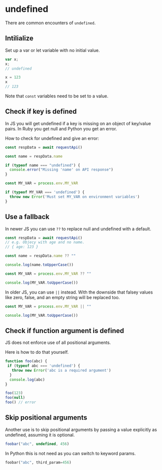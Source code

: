 # undefined

There are common encounters of `undefined`.

## Intilialize

Set up a var or let variable with no initial value.

```js
var x;
x;
// undefined 

x = 123
x
// 123
```

Note that `const` variables need to be set to a value.


## Check if key is defined

In JS you will get undefined if a key is missing on an object of key/value pairs. In Ruby you get null and Python you get an error. 

How to check for undefined and give an error:

```js
const respData = await requestApi()

const name = respData.name

if (typeof name === "undefined") {
  console.error("Missing 'name' on API response")
}
```

```js
const MY_VAR = process.env.MY_VAR

if (typeof MY_VAR === 'undefined') {
  throw new Error('Must set MY_VAR on environment variables')
}
```


## Use a fallback 

In newer JS you can use `??` to replace null and undefined with a default.

```js
const respData = await requestApi()
// e.g. Objecy with age and no name.
// { age: 123 }

const name = respData.name ?? ""

console.log(name.toUpperCase())
```

```js
const MY_VAR = process.env.MY_VAR ?? ""

console.log(MY_VAR.toUpperCase())
```

In older JS, you can use `||` instead. With the downside that falsey values like zero, false, and an empty string will be replaced too.

```js
const MY_VAR = process.env.MY_VAR || ""

console.log(MY_VAR.toUpperCase())
```


## Check if function argument is defined 

JS does not enforce use of all positional arguments.

Here is how to do that yourself.

```js
function foo(abc) {
 if (typeof abc === 'undefined') {
   throw new Error('abc is a required argument')
  }
  console.log(abc)
}

foo(123)
foo(null)
foo() // error
```


## Skip positional arguments

Another use is to skip positional arguments by passing a value explicitly as undefined, assuming it is optional.

```js
foobar("abc", undefined, 456)
```

In Python this is not need as you can switch to keyword params.

```python
foobar("abc", third_param=456)
```

